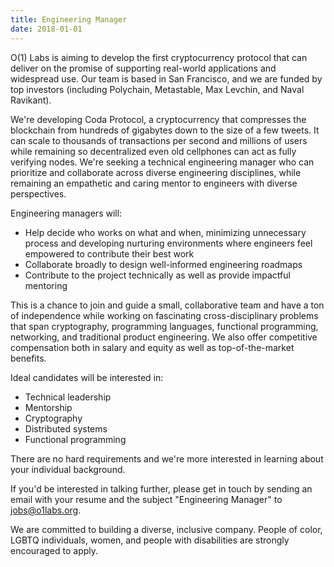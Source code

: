 ```yaml
---
title: Engineering Manager
date: 2018-01-01
---
```

O(1) Labs is aiming to develop the first cryptocurrency protocol that can deliver on the promise of supporting real-world applications and widespread use. Our team is based in San Francisco, and we are funded by top investors (including Polychain, Metastable, Max Levchin, and Naval Ravikant).

We're developing Coda Protocol, a cryptocurrency that compresses the blockchain from hundreds of gigabytes down to the size of a few tweets. It can scale to thousands of transactions per second and millions of users while remaining so decentralized even old cellphones can act as fully verifying nodes. We're seeking a technical engineering manager who can prioritize and collaborate across diverse engineering disciplines, while remaining an empathetic and caring mentor to engineers with diverse perspectives.

Engineering managers will:

* Help decide who works on what and when, minimizing unnecessary process and developing nurturing environments where engineers feel empowered to contribute their best work
* Collaborate broadly to design well-informed engineering roadmaps
* Contribute to the project technically as well as provide impactful mentoring

This is a chance to join and guide a small, collaborative team and have a ton of independence while working on fascinating cross-disciplinary problems that span cryptography, programming languages, functional programming, networking, and traditional product engineering. We also offer competitive compensation both in salary and equity as well as top-of-the-market benefits.

Ideal candidates will be interested in:

* Technical leadership
* Mentorship
* Cryptography
* Distributed systems
* Functional programming

There are no hard requirements and we're more interested in learning about your individual background.

If you'd be interested in talking further, please get in touch by sending an email with your resume and the subject "Engineering Manager" to jobs@o1labs.org.

We are committed to building a diverse, inclusive company. People of color, LGBTQ individuals, women, and people with disabilities are strongly encouraged to apply.
